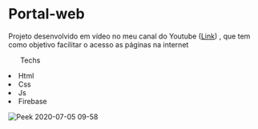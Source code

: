 # Portal-web

<p>Projeto desenvolvido em vídeo no meu canal do Youtube (<a href=""https://youtu.be/MG-rprsTBgM"">Link</a>) , que tem como objetivo facilitar o acesso as páginas na internet<p>

<ul>Techs</ul>
 <li>Html</li>
 <li>Css</li>
 <li>Js</li>
 <li>Firebase</li>
</ul>

![Peek 2020-07-05 09-58](https://user-images.githubusercontent.com/51785898/86533253-36b68000-bea6-11ea-9942-3cbf71890d1c.gif)
